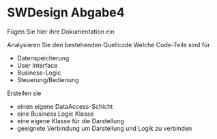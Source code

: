 # SWDesign Abgabe4 

Fügen Sie hier ihre Dokumentation ein


Analysieren Sie den bestehenden Quellcode
Welche Code-Teile sind für

* Datenspeicherung
* User Interface
* Business-Logic
* Steuerung/Bedienung

Erstellen sie

*  einen eigene DataAccess-Schicht
*  eine Business Logic Klasse
*  eine eigene Klasse für die Darstellung
*  geeignete Verbindung um Darstellung und Logik zu verbinden

